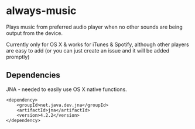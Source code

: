 # always-music

Plays music from preferred audio player when no other sounds are being output from the device. 

Currently only for OS X & works for iTunes & Spotify, although other players are easy to add (or you can just create an issue and it will be added promptly)

## Dependencies

JNA - needed to easily use OS X native functions.

    <dependency>
        <groupId>net.java.dev.jna</groupId>
        <artifactId>jna</artifactId>
        <version>4.2.2</version>
    </dependency>

